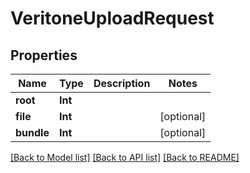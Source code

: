# VeritoneUploadRequest

## Properties

Name | Type | Description | Notes
------------ | ------------- | ------------- | -------------
**root** | **Int** |  | 
**file** | **Int** |  | [optional] 
**bundle** | **Int** |  | [optional] 

[[Back to Model list]](../README.md#documentation-for-models) [[Back to API list]](../README.md#documentation-for-api-endpoints) [[Back to README]](../README.md)


